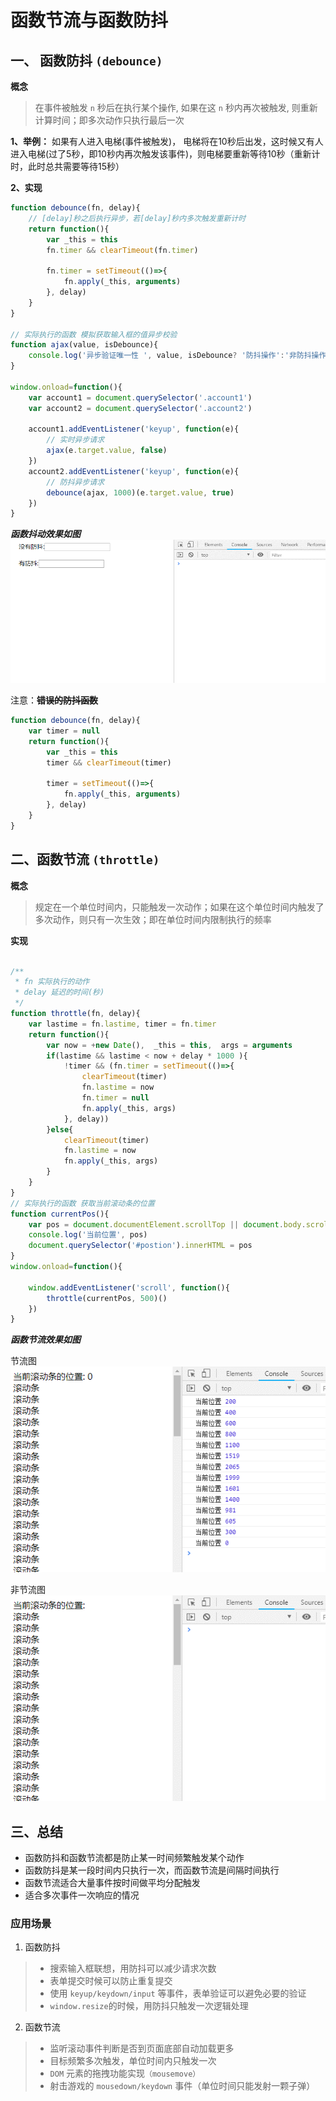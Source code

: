 # 函数节流与函数防抖
## 一、 函数防抖 `(debounce)`  
**概念**  
> 在事件被触发 `n` 秒后在执行某个操作, 如果在这 `n` 秒内再次被触发, 则重新计算时间；即多次动作只执行最后一次

**1、举例：** 如果有人进入电梯(事件被触发)， 电梯将在10秒后出发，这时候又有人进入电梯(过了5秒，即10秒内再次触发该事件)，则电梯要重新等待10秒（重新计时，此时总共需要等待15秒）

**2、实现**  
```javascript
function debounce(fn, delay){
    // [delay]秒之后执行异步，若[delay]秒内多次触发重新计时
    return function(){
        var _this = this
        fn.timer && clearTimeout(fn.timer)
        
        fn.timer = setTimeout(()=>{
            fn.apply(_this, arguments)
        }, delay)
    }
}

// 实际执行的函数 模拟获取输入框的值异步校验
function ajax(value, isDebounce){
    console.log('异步验证唯一性 ', value, isDebounce? '防抖操作':'非防抖操作')
}

window.onload=function(){
    var account1 = document.querySelector('.account1')
    var account2 = document.querySelector('.account2')

    account1.addEventListener('keyup', function(e){
        // 实时异步请求
        ajax(e.target.value, false)
    })
    account2.addEventListener('keyup', function(e){
        // 防抖异步请求
        debounce(ajax, 1000)(e.target.value, true)
    })
}


```  

***函数抖动效果如图***    
![](./images/debounce/deounce.gif)  

注意：~~**错误的防抖函数**~~  
```javascript
function debounce(fn, delay){
    var timer = null
    return function(){
        var _this = this
        timer && clearTimeout(timer)
        
        timer = setTimeout(()=>{
            fn.apply(_this, arguments)
        }, delay)
    }
}
```

## 二、函数节流 `(throttle)`  
**概念**  
> 规定在一个单位时间内，只能触发一次动作；如果在这个单位时间内触发了多次动作，则只有一次生效；即在单位时间内限制执行的频率

**实现**
```javascript

/**
 * fn 实际执行的动作
 * delay 延迟的时间(秒)
 */
function throttle(fn, delay){
    var lastime = fn.lastime, timer = fn.timer
    return function(){
        var now = +new Date(),  _this = this,  args = arguments
        if(lastime && lastime < now + delay * 1000 ){
            !timer && (fn.timer = setTimeout(()=>{
                clearTimeout(timer)
                fn.lastime = now
                fn.timer = null
                fn.apply(_this, args)
            }, delay))
        }else{
            clearTimeout(timer)
            fn.lastime = now
            fn.apply(_this, args)
        }
    }
}
// 实际执行的函数 获取当前滚动条的位置
function currentPos(){
    var pos = document.documentElement.scrollTop || document.body.scrollTop
    console.log('当前位置', pos)
    document.querySelector('#postion').innerHTML = pos
}
window.onload=function(){

    window.addEventListener('scroll', function(){
        throttle(currentPos, 500)()
    })
}
```

***函数节流效果如图***   

节流图  
![](./images/debounce/throttle.gif)   

非节流图  
![](./images/debounce/not-throttle.gif)   

## 三、总结
- 函数防抖和函数节流都是防止某一时间频繁触发某个动作
- 函数防抖是某一段时间内只执行一次，而函数节流是间隔时间执行
- 函数节流适合大量事件按时间做平均分配触发
- 适合多次事件一次响应的情况

### 应用场景
1. 函数防抖  
>- 搜索输入框联想，用防抖可以减少请求次数  
>- 表单提交时候可以防止重复提交  
>- 使用 `keyup/keydown/input` 等事件，表单验证可以避免必要的验证  
>- `window.resize`的时候，用防抖只触发一次逻辑处理 

2. 函数节流
>- 监听滚动事件判断是否到页面底部自动加载更多  
>- 目标频繁多次触发，单位时间内只触发一次
>- `DOM` 元素的拖拽功能实现`（mousemove）`
>- 射击游戏的 `mousedown/keydown` 事件（单位时间只能发射一颗子弹）